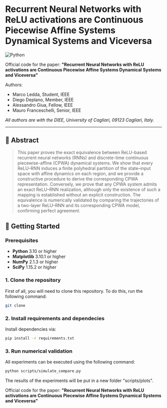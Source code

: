 # Recurrent Neural Networks with ReLU activations are Continuous Piecewise Affine Systems Dynamical Systems and Viceversa

![Python](https://img.shields.io/badge/python-3.8%2B-blue.svg)

Official code for the paper: **"Recurrent Neural Networks with ReLU activations are Continuous Piecewise Affine Systems Dynamical Systems and Viceversa"**

Authors:
- Marco Ledda, Student, IEEE
- Diego Deplano, Member, IEEE
- Alessandro Giua, Fellow, IEEE
- Mauro Franceschelli, Senior, IEEE

_All authors are with the DIEE, University of Cagliari, 09123 Cagliari, Italy._

---

## 📝 Abstract
> This paper proves the exact equivalence between ReLU-based recurrent neural networks (RNNs) and discrete-time continuous piecewise-affine (CPWA) dynamical systems. We show that every ReLU–RNN induces a finite polyhedral partition of the state–input space with affine dynamics on each region, and we provide a constructive procedure to derive the corresponding CPWA representation. Conversely, we prove that any CPWA system admits an exact ReLU–RNN realization, although only the existence of such a mapping is established without an explicit construction. The equivalence is numerically validated by comparing the trajectories of a two-layer ReLU–RNN and its corresponding CPWA model, confirming perfect agreement.


## 🚀 Getting Started

### Prerequisites

- **Python** 3.10 or higher  
- **Matplotlib** 3.10.1 or higher  
- **NumPy** 2.1.3 or higher  
- **SciPy** 1.15.2 or higher

### 1. Clone the repository
First of all, you will need to clone this repository. To do this, run the following command:

```bash
git clone 
```

### 2. Install requirements and dependecies
Install dependencies via:

```bash
pip install -r requirements.txt
```

### 3. Run numerical validation
All experiments can be executed using the following command:
```bash
python scripts/simulate_compare.py
```

The results of the experiments will be put in a new folder "scripts/plots".

Official code for the paper: **"Recurrent Neural Networks with ReLU activations are Continuous Piecewise Affine Systems Dynamical Systems and Viceversa"**  

